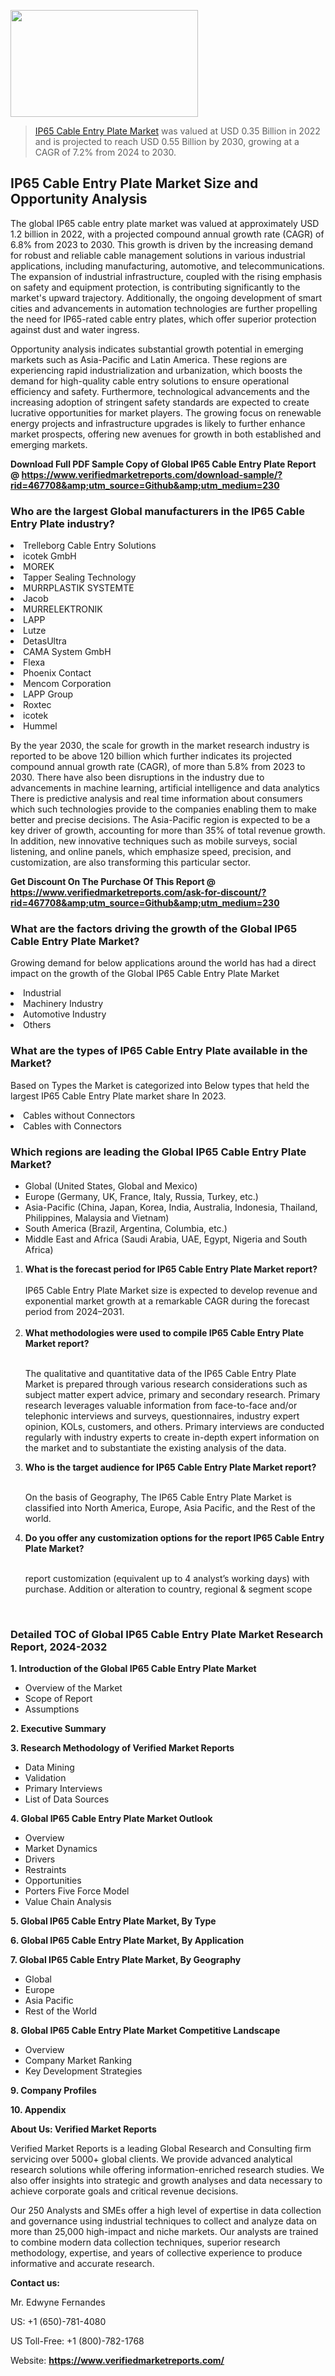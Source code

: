 <img src="https://ffe5etoiles.com/wp-content/uploads/2024/12/MST1-300x171.png" alt="" width="300" height="171" class="alignnone size-medium wp-image-20088" /><blockquote><p><p><a href="https://www.verifiedmarketreports.com/download-sample/?rid=467708&utm_source=Github&utm_medium=230" target="_blank">IP65 Cable Entry Plate Market</a> was valued at USD 0.35 Billion in 2022 and is projected to reach USD 0.55 Billion by 2030, growing at a CAGR of 7.2% from 2024 to 2030.</p></blockquote><p><h2>IP65 Cable Entry Plate Market Size and Opportunity Analysis</h2> <p>The global IP65 cable entry plate market was valued at approximately USD 1.2 billion in 2022, with a projected compound annual growth rate (CAGR) of 6.8% from 2023 to 2030. This growth is driven by the increasing demand for robust and reliable cable management solutions in various industrial applications, including manufacturing, automotive, and telecommunications. The expansion of industrial infrastructure, coupled with the rising emphasis on safety and equipment protection, is contributing significantly to the market's upward trajectory. Additionally, the ongoing development of smart cities and advancements in automation technologies are further propelling the need for IP65-rated cable entry plates, which offer superior protection against dust and water ingress.</p> <p>Opportunity analysis indicates substantial growth potential in emerging markets such as Asia-Pacific and Latin America. These regions are experiencing rapid industrialization and urbanization, which boosts the demand for high-quality cable entry solutions to ensure operational efficiency and safety. Furthermore, technological advancements and the increasing adoption of stringent safety standards are expected to create lucrative opportunities for market players. The growing focus on renewable energy projects and infrastructure upgrades is likely to further enhance market prospects, offering new avenues for growth in both established and emerging markets.</p> </p><p class=""><strong>Download Full PDF Sample Copy of Global IP65 Cable Entry Plate Report @ <a href="https://www.verifiedmarketreports.com/download-sample/?rid=467708&amp;utm_source=Github&amp;utm_medium=230" target="_blank">https://www.verifiedmarketreports.com/download-sample/?rid=467708&amp;utm_source=Github&amp;utm_medium=230</a></strong></p><h3 id="" class="">Who are the largest Global manufacturers in the IP65 Cable Entry Plate industry?</h3><p><li>Trelleborg Cable Entry Solutions</li><li> icotek GmbH</li><li> MOREK</li><li> Tapper Sealing Technology</li><li> MURRPLASTIK SYSTEMTE</li><li> Jacob</li><li> MURRELEKTRONIK</li><li> LAPP</li><li> Lutze</li><li> DetasUltra</li><li> CAMA System GmbH</li><li> Flexa</li><li> Phoenix Contact</li><li> Mencom Corporation</li><li> LAPP Group</li><li> Roxtec</li><li> icotek</li><li> Hummel</li></p><div class=""><div class="" dir="" data-message-author-role="" data-message-id="" data-message-model-slug=""><div class=""><div class=""><div class=""><div class="" dir="" data-message-author-role="" data-message-id="" data-message-model-slug=""><div class=""><div class=""><p>By the year 2030, the scale for growth in the market research industry is reported to be above 120 billion which further indicates its projected compound annual growth rate (CAGR), of more than 5.8% from 2023 to 2030. There have also been disruptions in the industry due to advancements in machine learning, artificial intelligence and data analytics There is predictive analysis and real time information about consumers which such technologies provide to the companies enabling them to make better and precise decisions. The Asia-Pacific region is expected to be a key driver of growth, accounting for more than 35% of total revenue growth. In addition, new innovative techniques such as mobile surveys, social listening, and online panels, which emphasize speed, precision, and customization, are also transforming this particular sector.</p><p><strong>Get Discount On The Purchase Of This Report @&nbsp; <a href="https://www.verifiedmarketreports.com/ask-for-discount/?rid=467708&amp;utm_source=Github&amp;utm_medium=230" target="_blank">https://www.verifiedmarketreports.com/ask-for-discount/?rid=467708&amp;utm_source=Github&amp;utm_medium=230</a></strong></p></div></div></div></div></div></div></div></div><h3 id="" class="">What are the factors driving the growth of the Global IP65 Cable Entry Plate Market?</h3><p id="" class="">Growing demand for below applications around the world has had a direct impact on the growth of the Global IP65 Cable Entry Plate Market</p><p id="" class=""><li>Industrial</li><li> Machinery Industry</li><li> Automotive Industry</li><li> Others</li></p><h3 id="" class="">What are the types of IP65 Cable Entry Plate available in the Market?</h3><p id="" class="">Based on Types the Market is categorized into Below types that held the largest IP65 Cable Entry Plate market share In 2023.</p><p id="" class=""><li>Cables without Connectors</li><li> Cables with Connectors</li></p><h3 id="" class="">Which regions are leading the Global IP65 Cable Entry Plate Market?</h3><ul><li>Global (United States, Global and Mexico)</li><li>Europe (Germany, UK, France, Italy, Russia, Turkey, etc.)</li><li>Asia-Pacific (China, Japan, Korea, India, Australia, Indonesia, Thailand, Philippines, Malaysia and Vietnam)</li><li>South America (Brazil, Argentina, Columbia, etc.)</li><li>Middle East and Africa (Saudi Arabia, UAE, Egypt, Nigeria and South Africa)</li></ul><p><ol><li><strong>What is the forecast period for IP65 Cable Entry Plate Market report?<br /></strong><br /><span data-sheets-root="1" data-sheets-value="{&quot;1&quot;:2,&quot;2&quot;:&quot;XXXX size is expected to develop revenue and exponential market growth at a remarkable CAGR during the forecast period from 2024&ndash;2030.&quot;}" data-sheets-userformat="{&quot;2&quot;:12674,&quot;4&quot;:{&quot;1&quot;:2,&quot;2&quot;:16776960},&quot;10&quot;:2,&quot;11&quot;:0,&quot;15&quot;:&quot;Arial&quot;,&quot;16&quot;:12}">IP65 Cable Entry Plate Market size is expected to develop revenue and exponential market growth at a remarkable CAGR during the forecast period from 2024&ndash;2031.</span><br /><br /></li><li><strong>What methodologies were used to compile IP65 Cable Entry Plate Market report?<br /><br /></strong><p>The qualitative and quantitative data of the&nbsp;IP65 Cable Entry Plate Market is prepared through various research considerations such as subject matter expert advice, primary and secondary research. Primary research leverages valuable information from face-to-face and/or telephonic interviews and surveys, questionnaires, industry expert opinion, KOLs, customers, and others. Primary interviews are conducted regularly with industry experts to create in-depth expert information on the market and to substantiate the existing analysis of the data.&nbsp;</p></li><li><strong>Who is the target audience for IP65 Cable Entry Plate Market report?<br /><br /></strong><p>On the basis of Geography, The&nbsp;IP65 Cable Entry Plate Market is classified into North America, Europe, Asia Pacific, and the Rest of the world.</p></li><li><strong>Do you offer any customization options for the report IP65 Cable Entry Plate Market?<br /><br /></strong><p>report customization (equivalent up to 4 analyst&rsquo;s working days) with purchase. Addition or alteration to country, regional &amp; segment scope</p><p>&nbsp;</p></li></ol></p><h3 id="" class="">Detailed TOC of Global IP65 Cable Entry Plate Market Research Report, 2024-2032</h3><p id="" class=""><strong>1. Introduction of the Global IP65 Cable Entry Plate Market</strong></p><ul><li>Overview of the Market</li><li>Scope of Report</li><li>Assumptions</li></ul><p id="" class=""><strong>2. Executive Summary</strong></p><p id="" class=""><strong>3. Research Methodology of&nbsp;Verified Market Reports</strong></p><ul><li>Data Mining</li><li>Validation</li><li>Primary Interviews</li><li>List of Data Sources</li></ul><p id="" class=""><strong>4. Global IP65 Cable Entry Plate Market Outlook</strong></p><ul><li>Overview</li><li>Market Dynamics</li><li>Drivers</li><li>Restraints</li><li>Opportunities</li><li>Porters Five Force Model</li><li>Value Chain Analysis</li></ul><p id="" class=""><strong>5. Global IP65 Cable Entry Plate Market, By&nbsp;Type</strong></p><p id="" class=""><strong>6. Global IP65 Cable Entry Plate Market, By Application</strong></p><p id="" class=""><strong>7. Global IP65 Cable Entry Plate Market, By Geography</strong></p><ul><li>Global</li><li>Europe</li><li>Asia Pacific</li><li>Rest of the World</li></ul><p id="" class=""><strong>8. Global IP65 Cable Entry Plate Market Competitive Landscape</strong></p><ul><li>Overview</li><li>Company Market Ranking</li><li>Key Development Strategies</li></ul><p id="" class=""><strong>9. Company Profiles</strong></p><p id="" class=""><strong>10. Appendix</strong></p><p id="" class=""><strong>About Us: Verified Market Reports</strong></p><p id="" class="">Verified Market Reports is a leading Global Research and Consulting firm servicing over 5000+ global clients. We provide advanced analytical research solutions while offering information-enriched research studies. We also offer insights into strategic and growth analyses and data necessary to achieve corporate goals and critical revenue decisions.</p><p id="" class="">Our 250 Analysts and SMEs offer a high level of expertise in data collection and governance using industrial techniques to collect and analyze data on more than 25,000 high-impact and niche markets. Our analysts are trained to combine modern data collection techniques, superior research methodology, expertise, and years of collective experience to produce informative and accurate research.</p><p id="" class=""><strong>Contact us:</strong></p><p id="" class="">Mr. Edwyne Fernandes</p><p id="" class="">US: +1 (650)-781-4080</p><p id="" class="">US Toll-Free: +1 (800)-782-1768</p><p id="" class="">Website: <a target="" data-test-app-aware-link=""><strong>https://www.verifiedmarketreports.com/</strong></a></p>
